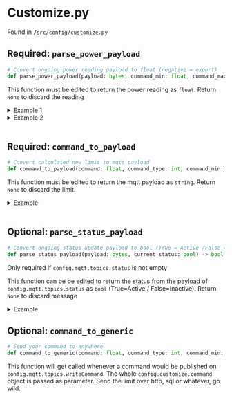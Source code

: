 # Customize.py

Found in `/src/config/customize.py`

## **Required**: `parse_power_payload`

```python
# Convert ongoing power reading payload to float (negative = export)
def parse_power_payload(payload: bytes, command_min: float, command_max: float) -> float | None:
```

This function must be edited to return the power reading as `float`. Return `None` to discard the reading

<details><summary>Example 1</summary>

Payload comes from tasmota while the device name is set to "em":

Payload:

```json
{"Time": "2022-10-20T20:58:13", "em": {"power_total": 230.04 }}
```

Function

```python
def parse_power_payload(payload: bytes, command_min: float, command_max: float) -> float | None:
    jobj = json.loads(payload)
    if "em" in jobj:
        em_jobj = jobj["em"]
        if "power_total" in em_jobj:
            value = em_jobj["power_total"]
            if isinstance(value, float):
                return value

    return None
```

</details>

<details><summary>Example 2</summary>

Payload is just the number

Payload:

```txt
230.04
```

Function

```python
def parse_power_payload(payload: bytes, command_min: float, command_max: float) -> float | None:
    return float(payload.decode())
```

</details>

<br />

## **Required**: `command_to_payload`

```python
# Convert calculated new limit to mqtt payload
def command_to_payload(command: float, command_type: int, command_min: float, command_max: float) -> str | None:
```

This function must be edited to return the mqtt payload as `string`. Return `None` to discard the limit.

<details><summary>Example</summary>

Just round the limit to 2 decimals

```python
def command_to_payload(command: float, command_type: int, command_min: float, command_max: float) -> str | None:
    return f"{round(command,2):.2f}"
```

</details>

<br />

## Optional: `parse_status_payload`

```python
# Convert ongoing status update payload to bool (True = Active /False = Inactive)
def parse_status_payload(payload: bytes, current_status: bool) -> bool | None:
```

Only required if `config.mqtt.topics.status` is not empty

This function can be be edited to return the status from the payload of `config.mqtt.topics.status` as `bool` (True=Active / False=Inactive). Return `None` to discard message

<details><summary>Example</summary>

Test if playload is 'truthy'

```python
def parse_status_payload(payload: bytes, current_status: bool) -> bool | None:
    s = payload.decode().lower()
    return s == "1" or s == "true"
```

</details>


## Optional: `command_to_generic`

```python
# Send your command to anywhere
def command_to_generic(command: float, command_type: int, command_min: float, command_max: float, config:dict) -> None:
```

This function will get called whenever a command would be published on `config.mqtt.topics.writeCommand`.
The whole `config.customize.command` object is passed as parameter.
Send the limit over http, sql or whatever, go wild.
